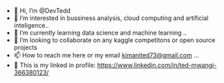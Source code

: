 - 👋 Hi, I’m @DevTedd
- 👀 I’m interested in bussiness analysis, cloud computing and artificial inteligence..
- 🌱 I’m currently learning  data science and machine learning ..
- 💞️ I’m looking to collaborate on any kaggle competitons or open source projects
- 📫 How to reach me here or my email kimanited73@gmail.com ...
- 👀 This is my linked in profile: https://www.linkedin.com/in/ted-mwangi-366380123/ 

<!---
DevTedd/DevTedd is a ✨ special ✨ repository because its `README.md` (this file) appears on your GitHub profile.
You can click the Preview link to take a look at your changes.
--->

